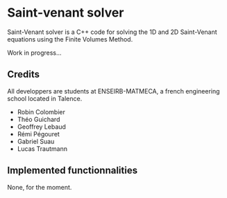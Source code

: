# Saint-venant solver

Saint-Venant solver is a C++ code for solving the 1D and 2D Saint-Venant equations using the Finite Volumes Method.

Work in progress...

## Credits

All developpers are students at ENSEIRB-MATMECA, a french engineering school located in Talence.

* Robin Colombier
* Théo Guichard
* Geoffrey Lebaud
* Rémi Pégouret
* Gabriel Suau
* Lucas Trautmann

## Implemented functionnalities

None, for the moment.
